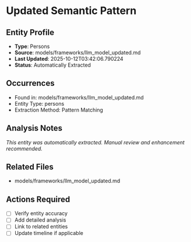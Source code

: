 # Updated Semantic Pattern

## Entity Profile
- **Type**: Persons
- **Source**: models/frameworks/llm_model_updated.md
- **Last Updated**: 2025-10-12T03:42:06.790224
- **Status**: Automatically Extracted

## Occurrences
- Found in: models/frameworks/llm_model_updated.md
- Entity Type: persons
- Extraction Method: Pattern Matching

## Analysis Notes
*This entity was automatically extracted. Manual review and enhancement recommended.*

## Related Files
- models/frameworks/llm_model_updated.md

## Actions Required
- [ ] Verify entity accuracy
- [ ] Add detailed analysis
- [ ] Link to related entities
- [ ] Update timeline if applicable
